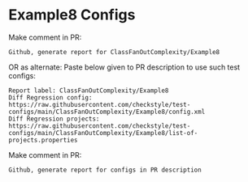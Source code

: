 # Example8 Configs
Make comment in PR:
```
Github, generate report for ClassFanOutComplexity/Example8
```
OR as alternate:
Paste below given to PR description to use such test configs:
```
Report label: ClassFanOutComplexity/Example8
Diff Regression config: https://raw.githubusercontent.com/checkstyle/test-configs/main/ClassFanOutComplexity/Example8/config.xml
Diff Regression projects: https://raw.githubusercontent.com/checkstyle/test-configs/main/ClassFanOutComplexity/Example8/list-of-projects.properties
```
Make comment in PR:
```
Github, generate report for configs in PR description
```
